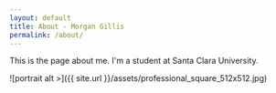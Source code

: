```yaml
---
layout: default
title: About - Morgan Gillis
permalink: /about/
---
```


This is the page about me. I'm a student at Santa Clara University.

![portrait alt >]({{ site.url }}/assets/professional_square_512x512.jpg)
